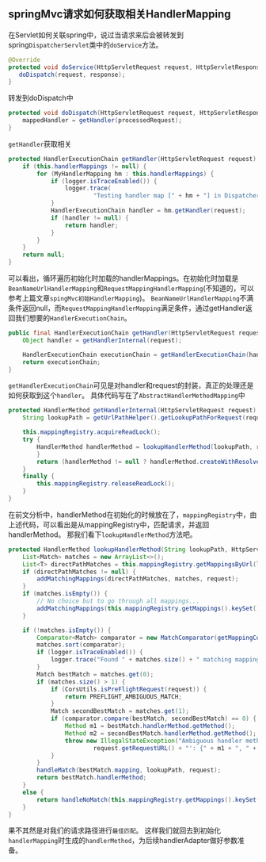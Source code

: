 ## springMvc请求如何获取相关HandlerMapping

在Servlet如何关联spring中，说过当请求来后会被转发到spring`DispatcherServlet`类中的`doService`方法。
```java
@Override
protected void doService(HttpServletRequest request, HttpServletResponse response) throws Exception {
   doDispatch(request, response);
}
```
转发到doDispatch中
```java
protected void doDispatch(HttpServletRequest request, HttpServletResponse response) throws Exception {
    mappedHandler = getHandler(processedRequest);
}
```
`getHandler`获取相关
```java
protected HandlerExecutionChain getHandler(HttpServletRequest request) throws Exception {
    if (this.handlerMappings != null) {
        for (MyHandlerMapping hm : this.handlerMappings) {
            if (logger.isTraceEnabled()) {
                logger.trace(
                        "Testing handler map [" + hm + "] in DispatcherServlet with name '" + getServletName() + "'");
            }
            HandlerExecutionChain handler = hm.getHandler(request);
            if (handler != null) {
                return handler;
            }
        }
    }
    return null;
}
```
可以看出，循环遍历初始化时加载的handlerMappings。在初始化时加载是`BeanNameUrlHandlerMapping`和`RequestMappingHandlerMapping`(不知道的，可以参考上篇文章`spingMvc初始HandlerMapping`)。
`BeanNameUrlHandlerMapping`不满条件返回null，而`RequestMappingHandlerMapping`满足条件，通过getHandler返回我们想要的`HandlerExecutionChain`。
```java
public final HandlerExecutionChain getHandler(HttpServletRequest request) throws Exception {
    Object handler = getHandlerInternal(request);

    HandlerExecutionChain executionChain = getHandlerExecutionChain(handler, request);
    return executionChain;
}
```
`getHandlerExecutionChain`可见是对handler和request的封装，真正的处理还是如何获取到这个`handler`。
具体代码写在了`AbstractHandlerMethodMapping`中
```java
protected HandlerMethod getHandlerInternal(HttpServletRequest request) throws Exception {
    String lookupPath = getUrlPathHelper().getLookupPathForRequest(request);

    this.mappingRegistry.acquireReadLock();
    try {
        HandlerMethod handlerMethod = lookupHandlerMethod(lookupPath, request);
        }
        return (handlerMethod != null ? handlerMethod.createWithResolvedBean() : null);
    }
    finally {
        this.mappingRegistry.releaseReadLock();
    }
}
```
在前文分析中，handlerMethod在初始化的时候放在了，`mappingRegistry`中，由上述代码，可以看出是从mappingRegistry中，匹配请求，并返回handlerMethod。
那我们看下`lookupHandlerMethod`方法吧。
```java
protected HandlerMethod lookupHandlerMethod(String lookupPath, HttpServletRequest request) throws Exception {
    List<Match> matches = new ArrayList<>();
    List<T> directPathMatches = this.mappingRegistry.getMappingsByUrl(lookupPath);
    if (directPathMatches != null) {
        addMatchingMappings(directPathMatches, matches, request);
    }
    if (matches.isEmpty()) {
        // No choice but to go through all mappings...
        addMatchingMappings(this.mappingRegistry.getMappings().keySet(), matches, request);
    }

    if (!matches.isEmpty()) {
        Comparator<Match> comparator = new MatchComparator(getMappingComparator(request));
        matches.sort(comparator);
        if (logger.isTraceEnabled()) {
            logger.trace("Found " + matches.size() + " matching mapping(s) for [" + lookupPath + "] : " + matches);
        }
        Match bestMatch = matches.get(0);
        if (matches.size() > 1) {
            if (CorsUtils.isPreFlightRequest(request)) {
                return PREFLIGHT_AMBIGUOUS_MATCH;
            }
            Match secondBestMatch = matches.get(1);
            if (comparator.compare(bestMatch, secondBestMatch) == 0) {
                Method m1 = bestMatch.handlerMethod.getMethod();
                Method m2 = secondBestMatch.handlerMethod.getMethod();
                throw new IllegalStateException("Ambiguous handler methods mapped for HTTP path '" +
                        request.getRequestURL() + "': {" + m1 + ", " + m2 + "}");
            }
        }
        handleMatch(bestMatch.mapping, lookupPath, request);
        return bestMatch.handlerMethod;
    }
    else {
        return handleNoMatch(this.mappingRegistry.getMappings().keySet(), lookupPath, request);
    }
}
```
果不其然是对我们的请求路径进行`最佳匹配`。
这样我们就回去到初始化`handlerMapping`时生成的`handlerMethod`，为后续handlerAdapter做好参数准备。